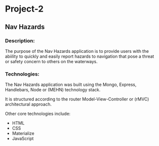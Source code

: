 # Project-2

## Nav Hazards

### Description:
The purpose of the Nav Hazards application is to provide users with the abiility to quickly
and easily report hazards to navigation that pose a threat or safety concern to others on the waterways. 

 ### Technologies:
 The Nav Hazards application was built using the Mongo, Express, Handlebars, Node or (MEHN) technology stack.

 It is structured according to the router Model-View-Controller or (rMVC) architectural approach.

 Other core technologies include:
 * HTML
 * CSS
 * Materialize
 * JavaScript


